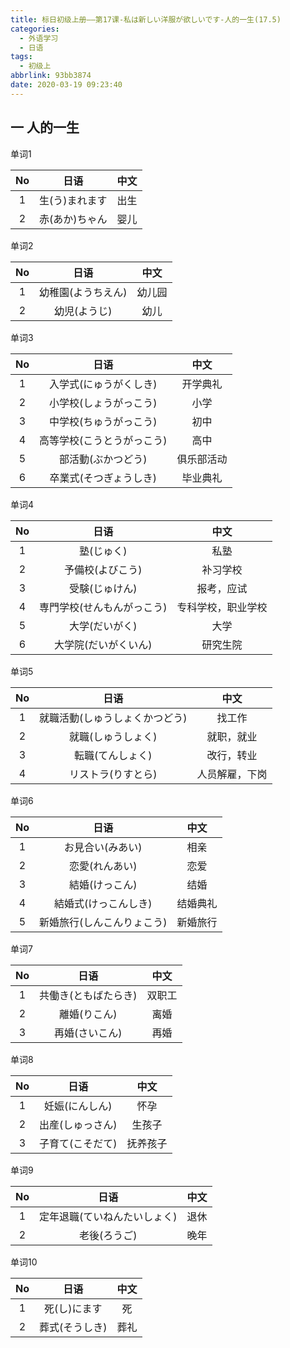 ```yaml
---
title: 标日初级上册——第17课-私は新しい洋服が欲しいです-人的一生(17.5)
categories:
  - 外语学习
  - 日语
tags:
  - 初级上
abbrlink: 93bb3874
date: 2020-03-19 09:23:40
---
```

## 一 人的一生

单词1

|  No  |      日语      | 中文 |
| :--: | :------------: | :--: |
|  1   | 生(う)まれます | 出生 |
|  2   | 赤(あか)ちゃん | 婴儿 |

<!--more-->

单词2

|  No  |        日语        |  中文  |
| :--: | :----------------: | :----: |
|  1   | 幼稚園(ようちえん) | 幼儿园 |
|  2   |    幼児(ようじ)    |  幼儿  |

单词3

|  No  |            日语            |    中文    |
| :--: | :------------------------: | :--------: |
|  1   |   入学式(にゅうがくしき)   |  开学典礼  |
|  2   |   小学校(しょうがっこう)   |    小学    |
|  3   |   中学校(ちゅうがっこう)   |    初中    |
|  4   | 高等学校(こうとうがっこう) |    高中    |
|  5   |     部活動(ぶかつどう)     | 俱乐部活动 |
|  6   |   卒業式(そつぎょうしき)   |  毕业典礼  |

单词4

|  No  |            日语            |        中文        |
| :--: | :------------------------: | :----------------: |
|  1   |         塾(じゅく)         |        私塾        |
|  2   |      予備校(よびこう)      |      补习学校      |
|  3   |       受験(じゅけん)       |     报考，应试     |
|  4   | 専門学校(せんもんがっこう) | 专科学校，职业学校 |
|  5   |       大学(だいがく)       |        大学        |
|  6   |    大学院(だいがくいん)    |      研究生院      |

单词5

|  No  |              日语              |      中文      |
| :--: | :----------------------------: | :------------: |
|  1   | 就職活動(しゅうしょくかつどう) |     找工作     |
|  2   |       就職(しゅうしょく)       |   就职，就业   |
|  3   |        転職(てんしょく)        |   改行，转业   |
|  4   |       リストラ(りすとら)       | 人员解雇，下岗 |

单词6

|  No  |            日语            |   中文   |
| :--: | :------------------------: | :------: |
|  1   |      お見合い(みあい)      |   相亲   |
|  2   |       恋愛(れんあい)       |   恋爱   |
|  3   |       結婚(けっこん)       |   结婚   |
|  4   |    結婚式(けっこんしき)    | 结婚典礼 |
|  5   | 新婚旅行(しんこんりょこう) | 新婚旅行 |

单词7

|  No  |         日语         |  中文  |
| :--: | :------------------: | :----: |
|  1   | 共働き(ともばたらき) | 双职工 |
|  2   |     離婚(りこん)     |  离婚  |
|  3   |    再婚(さいこん)    |  再婚  |

单词8

|  No  |       日语       |   中文   |
| :--: | :--------------: | :------: |
|  1   |  妊娠(にんしん)  |   怀孕   |
|  2   | 出産(しゅっさん) |  生孩子  |
|  3   | 子育て(こそだて) | 抚养孩子 |

单词9

|  No  |             日语             | 中文 |
| :--: | :--------------------------: | :--: |
|  1   | 定年退職(ていねんたいしょく) | 退休 |
|  2   |         老後(ろうご)         | 晚年 |

单词10

|  No  |      日语      | 中文 |
| :--: | :------------: | :--: |
|  1   |  死(し)にます  |  死  |
|  2   | 葬式(そうしき) | 葬礼 |

